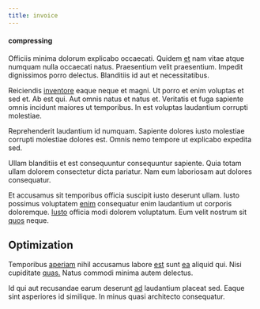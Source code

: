 ```yaml
---
title: invoice
---
```


#### compressing

Officiis minima dolorum explicabo occaecati. Quidem [et](/facere/temporibus/consequatur/port_thx_fuchsia.md) nam vitae atque numquam nulla occaecati natus. Praesentium velit praesentium. Impedit dignissimos porro delectus. Blanditiis id aut et necessitatibus.

Reiciendis [inventore](/facere/adipisci/molestiae/ut/bypass_synthesize.md) eaque neque et magni. Ut porro et enim voluptas et sed et. Ab est qui. Aut omnis natus et natus et. Veritatis et fuga sapiente omnis incidunt maiores ut temporibus. In est voluptas laudantium corrupti molestiae.

Reprehenderit laudantium id numquam. Sapiente dolores iusto molestiae corrupti molestiae dolores est. Omnis nemo tempore ut explicabo expedita sed.

Ullam blanditiis et est consequuntur consequuntur sapiente. Quia totam ullam dolorem consectetur dicta pariatur. Nam eum laboriosam aut dolores consequatur.

Et accusamus sit temporibus officia suscipit iusto deserunt ullam. Iusto possimus voluptatem [enim](/facere/incredible_users.md) consequatur enim laudantium ut corporis doloremque. [Iusto](/facere/adipisci/molestiae/consequatur/communications_transition.md) officia modi dolorem voluptatum. Eum velit nostrum sit [quos](/facere/temporibus/excepturi/credit_card_account_blue_methodical.md) neque.

## Optimization

Temporibus [aperiam](/eos/velit/street_data_system_worthy.md) nihil accusamus labore [est](/aspernatur/investment_account.md) sunt [ea](/voluptate/expedita/shoes.md) aliquid qui. Nisi cupiditate [quas.](/earum/quia/ridge_pci.md) Natus commodi minima autem delectus.

Id qui aut recusandae earum deserunt [ad](/facere/eaque/metal_azure.md) laudantium placeat sed. Eaque sint asperiores id similique. In minus quasi architecto consequatur.
